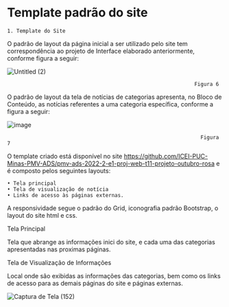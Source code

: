 # Template padrão do site

    1. Template do Site
O padrão de layout da página inicial a ser utilizado pelo site tem correspondência ao projeto de Interface elaborado anteriormente, conforme figura a seguir:

![Untitled (2)](https://user-images.githubusercontent.com/117127986/205985588-09c076f4-f7e6-4766-a8a6-5f9e25f605f4.jpg)

                                                                 Figura 6









O padrão de layout da tela de notícias de categorias apresenta, no Bloco de Conteúdo, as notícias referentes a uma categoria específica, conforme a figura a seguir: 

![image](https://user-images.githubusercontent.com/117127986/205985812-15e3c419-a2fa-4bc7-bbf8-8b4a2f05ca2a.png)

                                                                   Figura 7


O template criado está disponível no site https://github.com/ICEI-PUC-Minas-PMV-ADS/pmv-ads-2022-2-e1-proj-web-t11-projeto-outubro-rosa e é composto pelos seguintes layouts: 

    • Tela principal
    • Tela de visualização de notícia
    • Links de acesso às páginas externas.

A responsividade segue o padrão do Grid, iconografia padrão Bootstrap, o layout do site html e css.


Tela Principal

Tela que abrange as informações inici do  site, e  cada uma das categorias  apresentadas nas proximas páginas.


Tela de Visualização de Informações

Local onde são exibidas as informações das categorias, bem como os links de acesso para as demais páginas do site e páginas externas.

![Captura de Tela (152)](https://user-images.githubusercontent.com/117127986/205997908-f685f6a8-5661-47e6-b5d4-fc8258869e0b.png)


